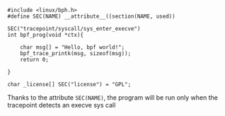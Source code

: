 ```
#include <linux/bph.h>
#define SEC(NAME) __attribute__((section(NAME, used))

SEC("tracepoint/syscall/sys_enter_execve")
int bpf_prog(void *ctx){

	char msg[] = "Hello, bpf world!";
	bpf_trace_printk(msg, sizeof(msg));
	return 0;

}

char _license[] SEC("license") = "GPL";
```
Thanks to the attribute `SEC(NAME)`, the program will be run only when the tracepoint detects an execve sys call